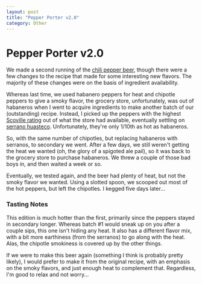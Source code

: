 ```yaml
---
layout: post
title: "Pepper Porter v2.0"
category: Other
---
```


Pepper Porter v2.0
==================

We made a second running of the [chili pepper beer](http://www.yeastboundanddown.com/2010/08/chili-pepper-beer-recipe/), though there were a few changes to the recipe that made for some interesting new flavors. The majority of these changes were on the basis of ingredient availability.

Whereas last time, we used habanero peppers for heat and chipotle peppers to give a smoky flavor, the grocery store, unfortunately, was out of habaneros when I went to acquire ingredients to make another batch of our (outstanding) recipe. Instead, I picked up the peppers with the highest [Scoville rating](http://en.wikipedia.org/wiki/Scoville_scale) out of what the store had available, eventually settling on [serrano huasteco](http://www.tradewindsfruit.com/hot_peppers.htm). Unfortunately, they're only 1/10th as hot as habaneros.

So, with the same number of chipotles, but replacing habaneros with serranos, to secondary we went. After a few days, we still weren't getting the heat we wanted (oh, the glory of a spigoted ale pail), so it was back to the grocery store to purchase habaneros. We threw a couple of those bad boys in, and then waited a week or so.

Eventually, we tested again, and the beer had plenty of heat, but not the smoky flavor we wanted. Using a slotted spoon, we scooped out most of the hot peppers, but left the chipotles. I kegged five days later...

### Tasting Notes

This edition is much hotter than the first, primarily since the peppers stayed in secondary longer. Whereas batch #1 would sneak up on you after a couple sips, this one isn't hiding any heat. It also has a different flavor mix, with a bit more earthiness (from the serranos) to go along with the heat. Alas, the chipotle smokiness is covered up by the other things.

If we were to make this beer again (something I think is probably pretty likely), I would prefer to make it from the original recipe, with an emphasis on the smoky flavors, and just enough heat to complement that. Regardless, I'm good to relax and not worry...